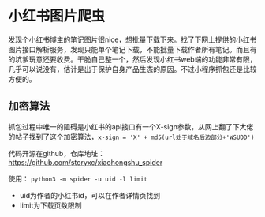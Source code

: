 # 小红书图片爬虫

发现个小红书博主的笔记图片很nice，想批量下载下来。找了下网上提供的小红书图片接口解析服务，发现只能单个笔记下载，不能批量下载作者所有笔记。而且有的坑爹玩意还要收费。干脆自己整一个，然后发现小红书web端的功能非常有限，几乎可以说没有，估计是出于保护自身产品生态的原因。不过小程序抓包还是比较方便的。

## 加密算法

抓包过程中唯一的阻碍是小红书的api接口有一个X-sign参数，从网上翻了下大佬的帖子找到了这个加密算法，`x-sign = 'X' + md5(url处于域名后边部分+'WSUDD')`



代码开源在github，仓库地址：https://github.com/storyxc/xiaohongshu_spider

使用： `python3 -m spider -u uid -l limit`
- uid为作者的小红书id，可以在作者详情页找到
- limit为下载页数限制

